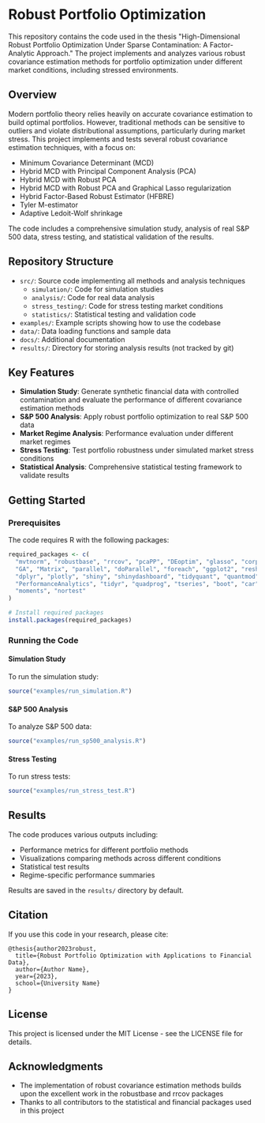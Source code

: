 # Robust Portfolio Optimization

This repository contains the code used in the thesis "High-Dimensional Robust Portfolio Optimization Under Sparse Contamination: A Factor-Analytic Approach." The project implements and analyzes various robust covariance estimation methods for portfolio optimization under different market conditions, including stressed environments.

## Overview

Modern portfolio theory relies heavily on accurate covariance estimation to build optimal portfolios. However, traditional methods can be sensitive to outliers and violate distributional assumptions, particularly during market stress. This project implements and tests several robust covariance estimation techniques, with a focus on:

- Minimum Covariance Determinant (MCD)
- Hybrid MCD with Principal Component Analysis (PCA)
- Hybrid MCD with Robust PCA
- Hybrid MCD with Robust PCA and Graphical Lasso regularization
- Hybrid Factor-Based Robust Estimator (HFBRE)
- Tyler M-estimator
- Adaptive Ledoit-Wolf shrinkage

The code includes a comprehensive simulation study, analysis of real S&P 500 data, stress testing, and statistical validation of the results.

## Repository Structure

- `src/`: Source code implementing all methods and analysis techniques
  - `simulation/`: Code for simulation studies
  - `analysis/`: Code for real data analysis
  - `stress_testing/`: Code for stress testing market conditions
  - `statistics/`: Statistical testing and validation code
- `examples/`: Example scripts showing how to use the codebase
- `data/`: Data loading functions and sample data
- `docs/`: Additional documentation
- `results/`: Directory for storing analysis results (not tracked by git)

## Key Features

- **Simulation Study**: Generate synthetic financial data with controlled contamination and evaluate the performance of different covariance estimation methods
- **S&P 500 Analysis**: Apply robust portfolio optimization to real S&P 500 data
- **Market Regime Analysis**: Performance evaluation under different market regimes
- **Stress Testing**: Test portfolio robustness under simulated market stress conditions
- **Statistical Analysis**: Comprehensive statistical testing framework to validate results

## Getting Started

### Prerequisites

The code requires R with the following packages:
```r
required_packages <- c(
  "mvtnorm", "robustbase", "rrcov", "pcaPP", "DEoptim", "glasso", "corpcor",
  "GA", "Matrix", "parallel", "doParallel", "foreach", "ggplot2", "reshape2",
  "dplyr", "plotly", "shiny", "shinydashboard", "tidyquant", "quantmod", "xts",
  "PerformanceAnalytics", "tidyr", "quadprog", "tseries", "boot", "car",
  "moments", "nortest"
)

# Install required packages
install.packages(required_packages)
```

### Running the Code

#### Simulation Study

To run the simulation study:

```r
source("examples/run_simulation.R")
```

#### S&P 500 Analysis

To analyze S&P 500 data:

```r
source("examples/run_sp500_analysis.R")
```

#### Stress Testing

To run stress tests:

```r
source("examples/run_stress_test.R")
```

## Results

The code produces various outputs including:
- Performance metrics for different portfolio methods
- Visualizations comparing methods across different conditions
- Statistical test results
- Regime-specific performance summaries

Results are saved in the `results/` directory by default.

## Citation

If you use this code in your research, please cite:

```
@thesis{author2023robust,
  title={Robust Portfolio Optimization with Applications to Financial Data},
  author={Author Name},
  year={2023},
  school={University Name}
}
```

## License

This project is licensed under the MIT License - see the LICENSE file for details.

## Acknowledgments

- The implementation of robust covariance estimation methods builds upon the excellent work in the robustbase and rrcov packages
- Thanks to all contributors to the statistical and financial packages used in this project
